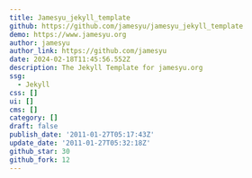 ```yaml
---
title: Jamesyu_jekyll_template
github: https://github.com/jamesyu/jamesyu_jekyll_template
demo: https://www.jamesyu.org
author: jamesyu
author_link: https://github.com/jamesyu
date: 2024-02-18T11:45:56.552Z
description: The Jekyll Template for jamesyu.org
ssg:
  - Jekyll
css: []
ui: []
cms: []
category: []
draft: false
publish_date: '2011-01-27T05:17:43Z'
update_date: '2011-01-27T05:32:18Z'
github_star: 30
github_fork: 12
---
```

